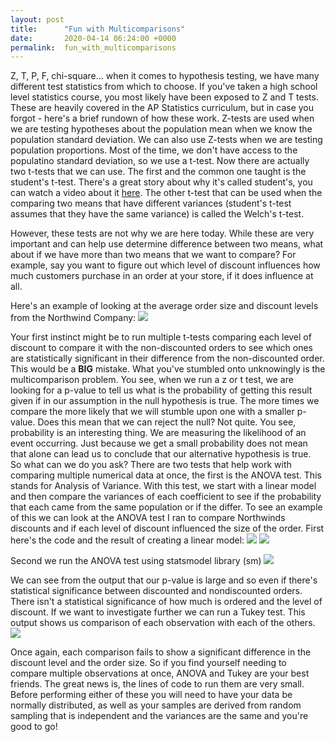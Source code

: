 ```yaml
---
layout: post
title:      "Fun with Multicomparisons"
date:       2020-04-14 06:24:00 +0000
permalink:  fun_with_multicomparisons
---
```



Z, T, P, F, chi-square... when it comes to hypothesis testing, we have many different test statistics from which to choose.  If you've taken a high school level statistics course, you most likely have been exposed to Z and T tests.  These are heavily covered in the AP Statistics curriculum, but in case you forgot - here's a brief rundown of how these work.  Z-tests are used when we are testing hypotheses about the population mean when we know the population standard deviation.  We can also use Z-tests when we are testing population proportions.  Most of the time, we don't have access to the populatino standard deviation, so we use a t-test.  Now there are actually two t-tests that we can use.  The first and the common one taught is the student's t-test.  There's a great story about why it's called student's, you can watch a video about it [here](https://www.youtube.com/watch?v=32CuxWdOlow).   The other t-test that can be used when the comparing two means that have different variances (student's t-test assumes that they have the same variance) is called the Welch's t-test.  

However, these tests are not why we are here today.  While these are very important and can help use determine difference between two means, what about if we have more than two means that we want to compare?  For example, say you want to figure out which level of discount influences how much customers purchase in an order at your store, if it does influence at all.  

Here's an example of looking at the average order size and discount levels from the Northwind Company:
![](https://i.imgur.com/fbha0cfl.png?1)

Your first instinct might be to run multiple t-tests comparing each level of discount to compare it with the non-discounted orders to see which ones are statistically significant in their difference from the non-discounted order.  This would be a **BIG** mistake.  What you've stumbled onto unknowingly is the multicomparison problem.  You see, when we run a z or t test, we are looking for a p-value to tell us what is the probability of getting this result given if in our assumption in the null hypothesis is true.  The more times we compare the more likely that we will stumble upon one with a smaller p-value.  Does this mean that we can reject the null?  Not quite.  You see, probability is an interesting thing.  We are measuring the likelihood of an event occurring.  Just because we get a small probability does not mean that alone can lead us to conclude that our alternative hypothesis is true.  
So what can we do you ask?
There are two tests that help work with comparing multiple numerical data at once, the first is the ANOVA test.  This stands for Analysis of Variance.  With this test, we start with a linear model and then compare the variances of each coefficient to see if the probability that each came from the same population or if the differ.
To see an example of this we can look at the ANOVA test I ran to compare Northwinds discounts and if each level of discount influenced the size of the order.
First here's the code and the result of creating a linear model:
![](https://i.imgur.com/OPoygfJl.png)
![](https://i.imgur.com/eUBSde9l.png)

Second we run the ANOVA test using statsmodel library (sm)
![](https://i.imgur.com/dmb6BU5l.png)

We can see from the output that our p-value is large and so even if there's statistical significance between discounted and nondiscounted orders.  There isn't a statistical significance of how much is ordered and  the level of discount.  If we want to investigate further we can run a Tukey test.  This output shows us comparison of each observation with each of the others.
![](https://i.imgur.com/tIXzg9kl.png)

Once again, each comparison fails to show a significant difference in the discount level and the order size. 
So if you find yourself needing to compare multiple observations at once, ANOVA and Tukey are your best friends.  The great news is, the lines of code to run them are very small.  Before performing either of these you will need to have your data be normally distributed, as well as your samples are derived from random sampling that is independent and the variances are the same and you're good to go!

